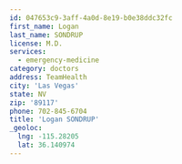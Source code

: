 ```yaml
---
id: 047653c9-3aff-4a0d-8e19-b0e38ddc32fc
first_name: Logan
last_name: SONDRUP
license: M.D.
services:
  - emergency-medicine
category: doctors
address: TeamHealth
city: 'Las Vegas'
state: NV
zip: '89117'
phone: 702-845-6704
title: 'Logan SONDRUP'
_geoloc:
  lng: -115.28205
  lat: 36.140974
---
```

